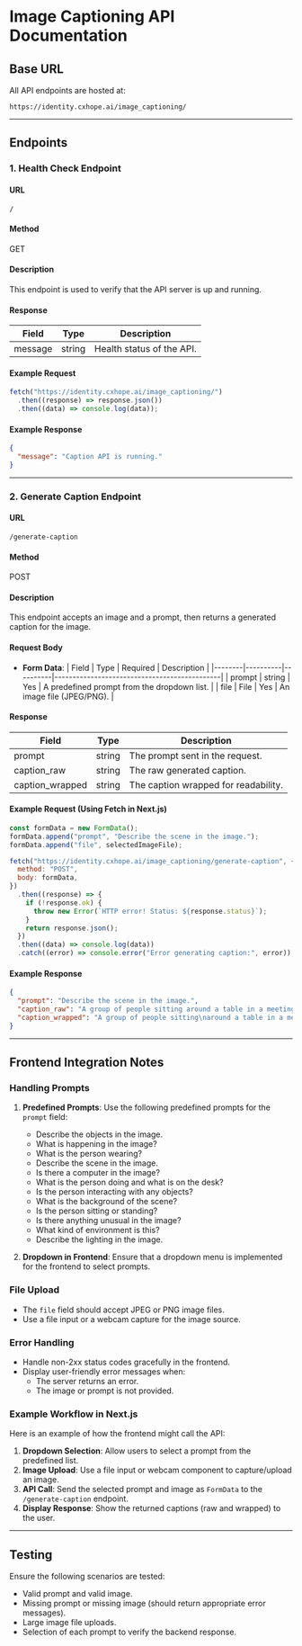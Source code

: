 # Image Captioning API Documentation

## Base URL

All API endpoints are hosted at:

```
https://identity.cxhope.ai/image_captioning/
```

---

## Endpoints

### 1. **Health Check Endpoint**

#### URL
```
/
```

#### Method
GET

#### Description
This endpoint is used to verify that the API server is up and running.

#### Response
| Field    | Type   | Description                |
|----------|--------|----------------------------|
| message  | string | Health status of the API. |

#### Example Request
```javascript
fetch("https://identity.cxhope.ai/image_captioning/")
  .then((response) => response.json())
  .then((data) => console.log(data));
```

#### Example Response
```json
{
  "message": "Caption API is running."
}
```

---

### 2. **Generate Caption Endpoint**

#### URL
```
/generate-caption
```

#### Method
POST

#### Description
This endpoint accepts an image and a prompt, then returns a generated caption for the image.

#### Request Body
- **Form Data**:
  | Field  | Type     | Required | Description                                  |
  |--------|----------|----------|----------------------------------------------|
  | prompt | string   | Yes      | A predefined prompt from the dropdown list. |
  | file   | File     | Yes      | An image file (JPEG/PNG).                   |

#### Response
| Field           | Type   | Description                             |
|------------------|--------|-----------------------------------------|
| prompt          | string | The prompt sent in the request.         |
| caption_raw     | string | The raw generated caption.              |
| caption_wrapped | string | The caption wrapped for readability.    |

#### Example Request (Using Fetch in Next.js)
```javascript
const formData = new FormData();
formData.append("prompt", "Describe the scene in the image.");
formData.append("file", selectedImageFile);

fetch("https://identity.cxhope.ai/image_captioning/generate-caption", {
  method: "POST",
  body: formData,
})
  .then((response) => {
    if (!response.ok) {
      throw new Error(`HTTP error! Status: ${response.status}`);
    }
    return response.json();
  })
  .then((data) => console.log(data))
  .catch((error) => console.error("Error generating caption:", error));
```

#### Example Response
```json
{
  "prompt": "Describe the scene in the image.",
  "caption_raw": "A group of people sitting around a table in a meeting room.",
  "caption_wrapped": "A group of people sitting\naround a table in a meeting\nroom."
}
```

---

## Frontend Integration Notes

### Handling Prompts
1. **Predefined Prompts**:
   Use the following predefined prompts for the `prompt` field:
   - Describe the objects in the image.
   - What is happening in the image?
   - What is the person wearing?
   - Describe the scene in the image.
   - Is there a computer in the image?
   - What is the person doing and what is on the desk?
   - Is the person interacting with any objects?
   - What is the background of the scene?
   - Is the person sitting or standing?
   - Is there anything unusual in the image?
   - What kind of environment is this?
   - Describe the lighting in the image.

2. **Dropdown in Frontend**:
   Ensure that a dropdown menu is implemented for the frontend to select prompts.

### File Upload
- The `file` field should accept JPEG or PNG image files.
- Use a file input or a webcam capture for the image source.

### Error Handling
- Handle non-2xx status codes gracefully in the frontend.
- Display user-friendly error messages when:
  - The server returns an error.
  - The image or prompt is not provided.

### Example Workflow in Next.js
Here is an example of how the frontend might call the API:

1. **Dropdown Selection**: Allow users to select a prompt from the predefined list.
2. **Image Upload**: Use a file input or webcam component to capture/upload an image.
3. **API Call**: Send the selected prompt and image as `FormData` to the `/generate-caption` endpoint.
4. **Display Response**: Show the returned captions (raw and wrapped) to the user.

---

## Testing
Ensure the following scenarios are tested:
- Valid prompt and valid image.
- Missing prompt or missing image (should return appropriate error messages).
- Large image file uploads.
- Selection of each prompt to verify the backend response.

